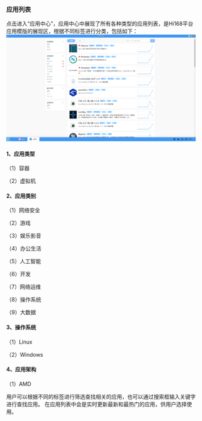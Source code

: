 ### 应用列表
点击进入“应用中心”，应用中心中展现了所有各种类型的应用列表，是Hi168平台应用模版的展现区，根据不同标签进行分类，包括如下：
![alt text](./appcenter01.png)
#### 1、应用类型
（1）容器

（2）虚拟机

#### 2、应用类别
（1）网络安全

（2）游戏

（3）娱乐影音

（4）办公生活

（5）人工智能

（6）开发

（7）网络运维

（8）操作系统

（9）大数据

#### 3、操作系统
（1）Linux

（2）Windows

#### 4、应用架构
（1）AMD

用户可以根据不同的标签进行筛选查找相关的应用，也可以通过搜索框输入关键字进行查找应用。
在应用列表中会是实时更新最新和最热门的应用，供用户选择使用。